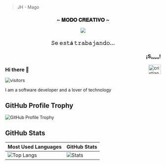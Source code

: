 <!-- ( comentarios _-_ )  -->

> JH - Mago  

<h3 align="center" >~ 𝐌𝐎𝐃𝐎 𝐂𝐑𝐄𝐀𝐓𝐈𝐕𝐎 ~</h3>

<p align="center"><img src="https://i.postimg.cc/pTqbVLSR/Herman-para-que-la-copia-xd.gif"></p>              
<h3 align="center" > 𝚂𝚎 𝚎𝚜𝚝á 𝚝𝚛𝚊𝚋𝚊𝚓𝚊𝚗𝚍𝚘... </h3>

<h3 align="right">¡Sᵢᵤᵤᵤ!</h3>
<a href="https://instagram.com/cristiano" target="blank"><img align="right" src="https://raw.githubusercontent.com/rahuldkjain/github-profile-readme-generator/master/src/images/icons/Social/instagram.svg" alt="cristiano" height="30" width="40" /></a>  
</p>


### Hi there 👋
 ![visitors](https://page-views.glitch.me/badge?page_id=Joel-Huillca)
 
 I am a software developer and a lover of technology

## GitHub Profile Trophy
![GitHub Profile Trophy](https://github-profile-trophy.vercel.app/?username=Joel-Huillca&theme=darkhub&margin-w=45)

## GitHub Stats
| Most Used Languages | GitHub Stats |
| ------------------- | ------------ |
| ![Top Langs](https://github-readme-stats.vercel.app/api/top-langs/?username=Joel-Huillca&show_icons=true&hide_title=true&hide_border=true&bg_color=0d1117&text_color=f0f6fc&layout=compact) | ![Stats](https://github-readme-stats.vercel.app/api/?username=Joel-Huillca&show_icons=true&hide_title=true&hide_border=true&bg_color=0d1117&text_color=f0f6fc&hide=issue) |






<!--
**Birdnation/Birdnation** is a ✨ _special_ ✨ repository because its `README.md` (this file) appears on your GitHub profile.

Here are some ideas to get you started:

- 🔭 I’m currently working on ...
- 🌱 I’m currently learning ...
- 👯 I’m looking to collaborate on ...
- 🤔 I’m looking for help with ...
- 💬 Ask me about ...
- 📫 How to reach me: ...
- 😄 Pronouns: ...
- ⚡ Fun fact: ...
-->
